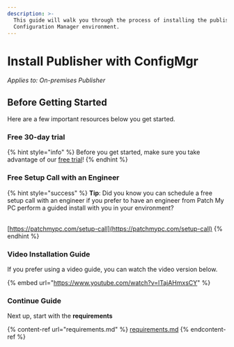 ```yaml
---
description: >-
  This guide will walk you through the process of installing the publisher in a
  Configuration Manager environment.
---
```


# Install Publisher with ConfigMgr

_Applies to: On-premises Publisher_

## Before Getting Started

Here are a few important resources below you get started.

### Free 30-day trial

{% hint style="info" %}
Before you get started, make sure you take advantage of our [free trial](https://patchmypc.com/free-trial)!
{% endhint %}

### Free Setup Call with an Engineer

{% hint style="success" %}
**Tip**: Did you know you can schedule a free setup call with an engineer if you prefer to have an engineer from Patch My PC perform a guided install with you in your environment?

\
[https://patchmypc.com/setup-call](https://patchmypc.com/setup-call)
{% endhint %}

### Video Installation Guide

If you prefer using a video guide, you can watch the video version below.

{% embed url="https://www.youtube.com/watch?v=lTajAHmxsCY" %}

### Continue Guide

Next up, start with the **requirements**

{% content-ref url="requirements.md" %}
[requirements.md](requirements.md)
{% endcontent-ref %}